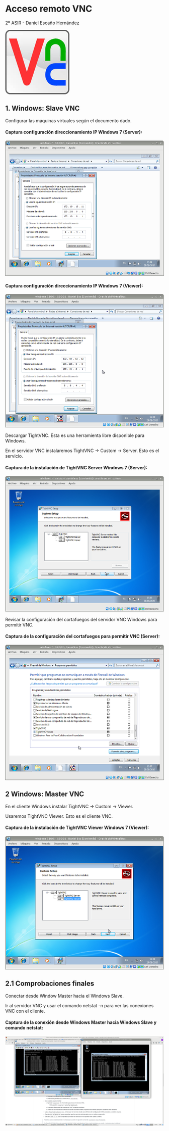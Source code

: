 # Acceso remoto VNC  
  
  
2º ASIR - Daniel Escaño Hernández  

![](./Capturas/vnc.jpg)  

## 1. Windows: Slave VNC  
  
  
Configurar las máquinas virtuales según el documento dado.  

#### Captura configuración direccionamiento IP Windows 7 (Server):
![](./Capturas/5.png)  
  
  
#### Captura configuración direccionamiento IP Windows 7 (Viewer):
![](./Capturas/4.png)  
  
  
Descargar TightVNC. Esta es una herramienta libre disponible para Windows.  
  
En el servidor VNC instalaremos TightVNC -> Custom -> Server. Esto es el servicio.  
  
#### Captura de la instalación de TightVNC Server Windows 7 (Server):
![](./Capturas/7.png)  
  
  
Revisar la configuración del cortafuegos del servidor VNC Windows para permitir VNC.  
  
#### Captura de la configuración del cortafuegos para permitir VNC (Server):
![](./Capturas/9.png)  
  
  
## 2 Windows: Master VNC  
  
  
En el cliente Windows instalar TightVNC -> Custom -> Viewer.
  
Usaremos TightVNC Viewer. Esto es el cliente VNC.
  
  
#### Captura de la instalación de TightVNC Viewer Windows 7 (Viewer):
![](./Capturas/2.png)
  
  
## 2.1 Comprobaciones finales
  
Conectar desde Window Master hacia el Windows Slave.
  
Ir al servidor VNC y usar el comando netstat -n para ver las conexiones VNC con el cliente.
  
  
#### Captura de la conexión desde Windows Master hacia Windows Slave y comando netstat:
![](./Capturas/1.png)
  
  
